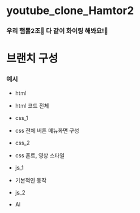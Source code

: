 # youtube_clone_Hamtor2

### 우리 햄톨2조🐹 다 같이 화이팅 해봐요!🌟


# 브랜치 구성 
### 예시
- html
 * html 코드 전체

- css_1
 * css 전체 버튼 메뉴화면 구성

- css_2
 * css 폰트, 영상 스타일

- js_1
 * 기본적인 동작

- js_2
 * AI
